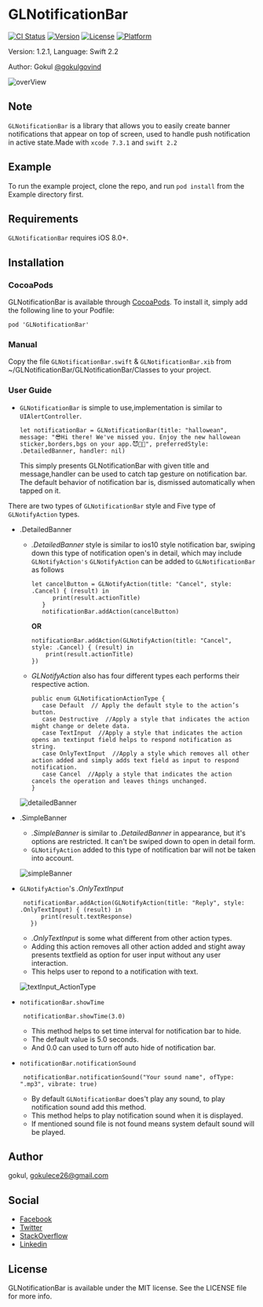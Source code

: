 # GLNotificationBar

[![CI Status](https://api.travis-ci.org/gokulgovind/GLNotificationBar.png?branch=master)](https://travis-ci.org/gokulgovind/GLNotificationBar)
[![Version](https://img.shields.io/cocoapods/v/GLNotificationBar.svg?style=flat)](http://cocoapods.org/pods/GLNotificationBar)
[![License](https://img.shields.io/cocoapods/l/GLNotificationBar.svg?style=flat)](http://cocoapods.org/pods/GLNotificationBar)
[![Platform](https://img.shields.io/cocoapods/p/GLNotificationBar.svg?style=flat)](http://cocoapods.org/pods/GLNotificationBar)

Version: 1.2.1, Language: Swift 2.2

Author: Gokul [@gokulgovind](https://twitter.com/gokulgovind_)

![overView](ScreenShots/Demo.png)

## Note

 `GLNotificationBar` is a library that allows you to easily create banner notifications that appear on top of screen, used to handle push notification in active state.Made with `xcode 7.3.1` and `swift 2.2`

## Example

 To run the example project, clone the repo, and run `pod install` from the Example directory first.

## Requirements
 `GLNotificationBar` requires iOS 8.0+.

## Installation

### CocoaPods

GLNotificationBar is available through [CocoaPods](http://cocoapods.org). To install
it, simply add the following line to your Podfile:

`pod 'GLNotificationBar'`

### Manual
Copy the file `GLNotificationBar.swift` & `GLNotificationBar.xib` from ~/GLNotificationBar/GLNotificationBar/Classes to your project.

### User Guide

- `GLNotificationBar` is simple to use,implementation is similar to `UIAlertController`.

   ```
   let notificationBar = GLNotificationBar(title: "hallowean", message: "😎Hi there! We've missed you. Enjoy the new hallowean sticker,borders,bgs on your app.😈🎅🏻", preferredStyle: .DetailedBanner, handler: nil)

   ```

   This simply presents GLNotificationBar with given title and message,handler can be used to catch tap gesture on notification bar. The default behavior of notification bar is, dismissed automatically when tapped on it.

There are two types of `GLNotificationBar` style and Five type of `GLNotifyAction` types.

- .DetailedBanner
   * *.DetailedBanner* style is similar to ios10 style notification bar, swiping down this type of notification open's in detail, which may include `GLNotifyAction's`
   `GLNotifyAction` can be added to `GLNotificationBar` as follows
   
     ```
     let cancelButton = GLNotifyAction(title: "Cancel", style: .Cancel) { (result) in
           print(result.actionTitle)
        }
        notificationBar.addAction(cancelButton)
      ```

      **OR**
      ```
      notificationBar.addAction(GLNotifyAction(title: "Cancel", style: .Cancel) { (result) in
          print(result.actionTitle)
      })
     ```
   * *GLNotifyAction* also has four different types each performs their respective action.
     
     ```
     public enum GLNotificationActionType {
        case Default  // Apply the default style to the action’s button.
        case Destructive  //Apply a style that indicates the action might change or delete data.
        case TextInput  //Apply a style that indicates the action opens an textinput field helps to respond notification as string.
        case OnlyTextInput  //Apply a style which removes all other action added and simply adds text field as input to respond notification.
        case Cancel  //Apply a style that indicates the action cancels the operation and leaves things unchanged.
     }
     ```    

   ![detailedBanner](ScreenShots/DetailedBanner.gif)

- .SimpleBanner
   * *.SimpleBanner* is similar to *.DetailedBanner* in appearance, but it's options are restricted. It can't be swiped down to open in detail form.
   * `GLNotifyAction` added to this type of notification bar will not be taken into account.
   
   ![simpleBanner](ScreenShots/SimpleBanner.gif)

- `GLNotifyAction`'s *.OnlyTextInput*
   ``` 
    notificationBar.addAction(GLNotifyAction(title: "Reply", style: .OnlyTextInput) { (result) in
         print(result.textResponse)
      })
   ```
   * *.OnlyTextInput* is some what different from other action types.
   * Adding this action removes all other action added and stight away presents textfield as option for user input without any user interaction. 
   * This helps user to repond to a notification with text.

  ![textInput_ActionType](ScreenShots/TextInput_ActionType.gif)

- `notificationBar.showTime`
   ```
    notificationBar.showTime(3.0)
   ```
   * This method helps to set time interval for notification bar to hide.
   * The default value is 5.0 seconds.
   * And 0.0 can used to turn off auto hide of notification bar.


- `notificationBar.notificationSound`
   ```
    notificationBar.notificationSound("Your sound name", ofType: ".mp3", vibrate: true)
   ```
   * By default `GLNotificationBar` does't play any sound, to play notification sound add this method.
   * This method helps to play notification sound when it is displayed.
   * If mentioned sound file is not found means system default sound will be played.

## Author

gokul, gokulece26@gmail.com

## Social

  * [Facebook](https://www.facebook.com/gokul.rockzz.1)
  * [Twitter](https://twitter.com/gokulgovind_)
  * [StackOverflow](http://stackoverflow.com/users/5582022/gokul?tab=profile)
  * [Linkedin](https://www.linkedin.com/in/gokul-govind-1b0232105?trk=nav_responsive_tab_profile)

## License

GLNotificationBar is available under the MIT license. See the LICENSE file for more info.
